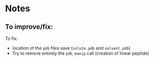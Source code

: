 # Notes


## To improve/fix:

To fix:

- location of the `pdb` files save (`solute.pdb` and `solvent.pdb`)
- Try to remove entirely the `pdb_manip` call (creation of linear peptide)


